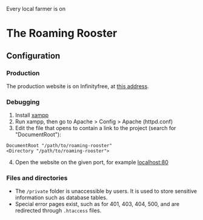 Every local farmer is on

# The Roaming Rooster

## Configuration

### Production

The production website is on Infinityfree, at [this address](http://roaming-rooster.42web.io).

### Debugging

1. Install [xampp](https://www.apachefriends.org/download.html)
2. Run xampp, then go to Apache > Config > Apache (httpd.conf)
3. Edit the file that opens to contain a link to the project (search for "DocumentRoot"):
```
DocumentRoot "/path/to/roaming-rooster"
<Directory "/path/to/roaming-rooster">
```
4. Open the website on the given port, for example [localhost:80](http://localhost:80)

### Files and directories

- The `/private` folder is unaccessible by users. It is used to store sensitive information such as database tables.
- Special error pages exist, such as for 401, 403, 404, 500, and are redirected through `.htaccess` files.

